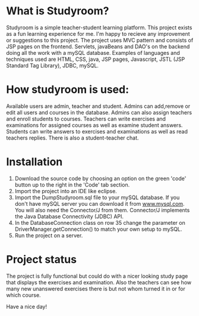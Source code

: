 # What is Studyroom?
Studyroom is a simple teacher-student learning platform.
This project exists as a fun learning experience for me. I'm happy to recieve any improvement or suggestions to this project.
The project uses MVC pattern and consists of JSP pages on the frontend. Servlets, javaBeans and DAO's on the backend doing all the work with a mySQL database.
Examples of languages and techniques used are HTML, CSS, java, JSP pages, Javascript, JSTL (JSP Standard Tag Library), JDBC, mySQL.

# How studyroom is used:
Available users are admin, teacher and student.
Admins can add,remove or edit all users and courses in the database. Admins can also assign teachers and enroll students to courses.
Teachers can write exercises and examinations for assigned courses as well as examine student answers.
Students can write answers to exercises and examinations as well as read teachers replies.
There is also a student-teacher chat.


# Installation
1. Download the source code by choosing an option on the green 'code' button up to the right in the 'Code' tab section.
2. Import the project into an IDE like eclipse.
3. Import the DumpStudyroom.sql file to your mySQL database. If you don't have mySQL server you can download it from www.mysql.com. 
You will also need the Connector/J from them. Connector/J implements the Java Database Connectivity (JDBC) API.
4. In the DatabaseConnection class on row 35 change the parameter on DriverManager.getConnection() to match your own setup to mySQL.
5. Run the project on a server.


# Project status
The project is fully functional but could do with a nicer looking study page that displays the exercises and examination.
Also the teachers can see how many new unanswered exercises there is but not whom turned it in or for which course.


Have a nice day!
